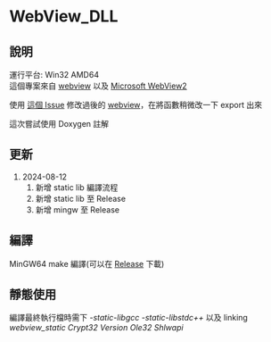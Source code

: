 # WebView_DLL

## 說明

運行平台: Win32 AMD64  
這個專案來自 [webview](https://github.com/webview/webview) 以及 [Microsoft WebView2](https://developer.microsoft.com/zh-tw/microsoft-edge/webview2/)

使用 [這個 Issue](https://github.com/webview/webview/issues/859) 修改過後的 [webview](https://github.com/webview/webview)，在將函數稍微改一下 export 出來

這次嘗試使用 Doxygen 註解

## 更新
1. 2024-08-12
	1. 新增 static lib 編譯流程
	2. 新增 static lib 至 Release
	3. 新增 mingw 至 Release

## 編譯

MinGW64 make 編譯(可以在 [Release](https://github.com/poynt2005/WebView_DLL/releases/download/0.1/mingw-w64-v6.0.1.zip) 下載)

## 靜態使用
編譯最終執行檔時需下 *-static-libgcc -static-libstdc++* 以及 linking *webview_static* *Crypt32* *Version* *Ole32* *Shlwapi* 
